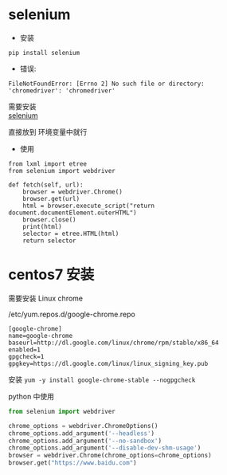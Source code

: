 # selenium
 
 - 安装
 
 ```pip install selenium```
 
 - 错误:
```
FileNotFoundError: [Errno 2] No such file or directory: 'chromedriver': 'chromedriver'
```

需要安装 \
[selenium](https://sites.google.com/a/chromium.org/chromedriver/downloads)

直接放到 环境变量中就行

 - 使用
```
from lxml import etree
from selenium import webdriver

def fetch(self, url):
    browser = webdriver.Chrome()
    browser.get(url)
    html = browser.execute_script("return document.documentElement.outerHTML")
    browser.close()
    print(html)
    selector = etree.HTML(html)
    return selector
```

# centos7 安装

需要安装 Linux chrome

/etc/yum.repos.d/google-chrome.repo
```
[google-chrome]
name=google-chrome
baseurl=http://dl.google.com/linux/chrome/rpm/stable/x86_64
enabled=1
gpgcheck=1
gpgkey=https://dl.google.com/linux/linux_signing_key.pub
```

安装 `yum -y install google-chrome-stable --nogpgcheck`


python 中使用
```python
from selenium import webdriver

chrome_options = webdriver.ChromeOptions()
chrome_options.add_argument('--headless')
chrome_options.add_argument('--no-sandbox')
chrome_options.add_argument('--disable-dev-shm-usage')
browser = webdriver.Chrome(chrome_options=chrome_options)
browser.get("https://www.baidu.com")
```
